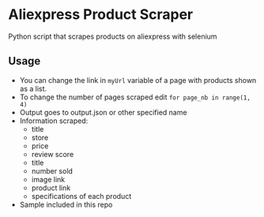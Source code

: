 # Aliexpress Product Scraper
Python script that scrapes products on aliexpress with selenium

## Usage
* You can change the link in `myUrl` variable of a page with products shown as a list.
* To change the number of pages scraped edit `for page_nb in range(1, 4)`
* Output goes to output.json or other specified name
* Information scraped:
  * title
  * store
  * price
  * review score
  * title
  * number sold
  * image link
  * product link
  * specifications of each product
* Sample included in this repo
